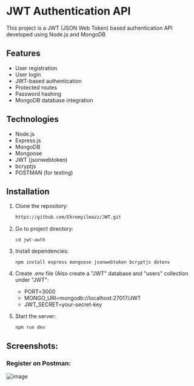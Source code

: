 # JWT Authentication API

This project is a JWT (JSON Web Token) based authentication API developed using Node.js and MongoDB

## Features

- User registration
- User login
- JWT-based authentication
- Protected routes
- Password hashing
- MongoDB database integration

## Technologies

- Node.js
- Express.js
- MongoDB
- Mongoose
- JWT (jsonwebtoken)
- bcryptjs
- POSTMAN (for testing)

## Installation

1. Clone the repository:

   ```bash
   https://github.com/Ekremyilmazz/JWT.git
2. Go to project directory:
   ```
   cd jwt-auth
3. Install dependencies:
   ```
   npm install express mongoose jsonwebtoken bcryptjs dotenv
4. Create .env file (Also create a "JWT" database and "users" collection under "JWT":
   - PORT=3000
   - MONGO_URI=mongodb://localhost:27017/JWT
   - JWT_SECRET=your-secret-key
5. Start the server:
   ```
   npm run dev

## Screenshots:

### Register on Postman:
![image](https://github.com/user-attachments/assets/b4da08c9-47ba-440a-9630-e99d7c881d09)


   
